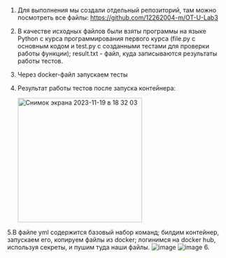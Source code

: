 1. Для выполнения мы создали отдельный репозиторий, там можно посмотреть все файлы: https://github.com/12262004-m/OT-U-Lab3
2. В качестве исходных файлов были взяты программы на языке Python с курса программирования первого курса (file.py с основным кодом и test.py с созданными тестами для проверки работы функции); result.txt - файл, куда записываются результаты работы тестов.
3. Через docker-файл запускаем тесты


4. Результат работы тестов после запуска контейнера:

   
    <img width="284" alt="Снимок экрана 2023-11-19 в 18 32 03" src="https://github.com/12262004-m/OT-U/assets/112974851/a8ede671-e443-4f64-afcb-4b0d01aad1ea">


    
5.В файле yml содержится базовый набор команд; билдим контейнер, запускаем его, копируем файлы из docker; логинимся на docker hub, используя секреты, и пушим туда наши файлы.
   ![image](https://github.com/12262004-m/OT-U/assets/112974851/37abf2e0-cff3-46f5-9d65-b0742efadc8f)
![image](https://github.com/12262004-m/OT-U/assets/112974851/5cf146f1-0b9c-4de5-8c70-95087f4dfb02)
6. 
